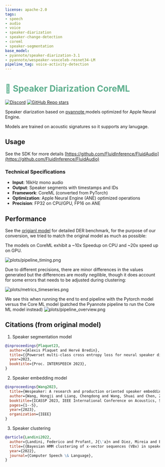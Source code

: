 ```yaml
---
license: apache-2.0
tags:
- speech
- audio
- voice
- speaker-diarization
- speaker-change-detection
- coreml
- speaker-segmentation
base_model:
- pyannote/speaker-diarization-3.1
- pyannote/wespeaker-voxceleb-resnet34-LM
pipeline_tag: voice-activity-detection
---
```



# **<span style="color:#5DAF8D">🧃 Speaker Diarization CoreML </span>**
[![Discord](https://img.shields.io/badge/Discord-Join%20Chat-7289da.svg)](https://discord.gg/WNsvaCtmDe)
[![GitHub Repo stars](https://img.shields.io/github/stars/FluidInference/FluidAudio?style=flat&logo=github)](https://github.com/FluidInference/FluidAudio)

Speaker diarization based on [pyannote ](https://github.com/pyannote) models optimized for Apple Neural Engine.

Models are trained on acoustic signatures so it supports any lanugage.

## Usage

See the SDK for more details [https://github.com/FluidInference/FluidAudio](https://github.com/FluidInference/FluidAudio)

### Technical Specifications
- **Input**: 16kHz mono audio
- **Output**: Speaker segments with timestamps and IDs
- **Framework**: CoreML (converted from PyTorch)
- **Optimization**: Apple Neural Engine (ANE) optimized operations
- **Precision**: FP32 on CPU/GPU, FP16 on ANE


## Performance

See the [origianl model](https://huggingface.co/pyannote/speaker-diarization-community-1) for detailed DER benchmark, for the purpose of our conversion, we tried to match the original model as much as possible: 

The models on CoreML exhibit a ~10x Speedup on CPU and ~20x speed up on GPU. 

![plots/pipeline_timing.png](plots/pipeline_timing.png)

Due to different precisions, there are minor differences in the values generated but the differences are mostly negilible, though it does account for some errors that needs to be adjusted during clustering:

![plots/metrics_timeseries.png](plots/metrics_timeseries.png)


We see this when running the end to end pipeline with the Pytorch model versus the Core ML model (patched the Pyannote pipeline to run the Core ML model instead)
![plots/pipeline_overview.png](plots/pipeline_overview.png)



## Citations (from original model)

1. Speaker segmentation model

```bibtex
@inproceedings{Plaquet23,
  author={Alexis Plaquet and Hervé Bredin},
  title={{Powerset multi-class cross entropy loss for neural speaker diarization}},
  year=2023,
  booktitle={Proc. INTERSPEECH 2023},
}
```

2. Speaker embedding model

```bibtex
@inproceedings{Wang2023,
  title={Wespeaker: A research and production oriented speaker embedding learning toolkit},
  author={Wang, Hongji and Liang, Chengdong and Wang, Shuai and Chen, Zhengyang and Zhang, Binbin and Xiang, Xu and Deng, Yanlei and Qian, Yanmin},
  booktitle={ICASSP 2023, IEEE International Conference on Acoustics, Speech and Signal Processing (ICASSP)},
  pages={1--5},
  year={2023},
  organization={IEEE}
}
```


3. Speaker clustering

```bibtex
@article{Landini2022,
  author={Landini, Federico and Profant, J{\'a}n and Diez, Mireia and Burget, Luk{\'a}{\v{s}}},
  title={{Bayesian HMM clustering of x-vector sequences (VBx) in speaker diarization: theory, implementation and analysis on standard tasks}},
  year={2022},
  journal={Computer Speech \& Language},
}